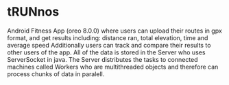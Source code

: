 # tRUNnos
Android Fitness App (oreo 8.0.0) where users can upload their routes in gpx format, and get results including: distance ran, total elevation, time and average speed
Additionally users can track and compare their results to other users of the app.
All of the data is stored in the Server who uses ServerSocket in java.
The Server distributes the tasks to connected machines called Workers who are multithreaded objects and therefore can process chunks of data in paralell.
